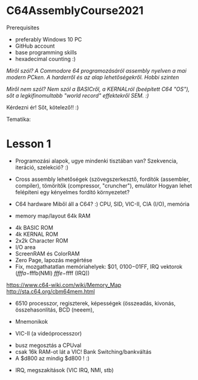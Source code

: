 # C64AssemblyCourse2021

Prerequisites
- preferably Windows 10 PC
- GitHub account
- base programming skills
- hexadecimal counting :) 

*Miről szól? A Commodore 64 programozásáról assembly nyelven a mai modern PCken. A harderről és az alap lehetőségekről. Hobbi szinten*

*Miről nem szól? Nem szól a BASICről, a KERNALról (beépített C64 "OS"), sőt a legkifinomultabb "world record" effektekről SEM. :)*

Kérdezni ér! Sőt, kötelező!! :) 

Tematika:

# Lesson 1
- Programozási alapok, ugye mindenki tisztában van? Szekvencia, iteráció, szelekció? :) 

- Cross assembly lehetőségek (szövegszerkesztő, fordítók (assembler, compiler), tömörítők (compressor, "cruncher"), emulátor
Hogyan lehet felépíteni egy kényelmes fordító környezetet?

- C64 hardware
Miből áll a C64? :)
CPU, SID, VIC-II, CIA (I/O), memória

- memory map/layout
64k RAM
+ 4k BASIC ROM
+ 4k KERNAL ROM
+ 2x2k Character ROM
+ I/O area
+ ScreenRAM és ColorRAM
+ Zero Page, lapozás megértése
+ Fix, mozgathatatlan memóriahelyek: $01, $0100-$01FF, IRQ vektorok ($fffa-$fffb(NMI) $fffe-$ffff (IRQ))

https://www.c64-wiki.com/wiki/Memory_Map
http://sta.c64.org/cbm64mem.html 


- 6510 processzor, regiszterek, képességek (összeadás, kivonás, összehasonlítás, BCD (neeem), 
- Mnemonikok

- VIC-II (a videóprocesszor)
+ busz megosztás a CPUval
+ csak 16k RAM-ot lát a VIC! Bank Switching/bankváltás
+ A $d800 az mindig $d800 ! :) 

- IRQ, megszakítások (VIC IRQ, NMI, stb)
